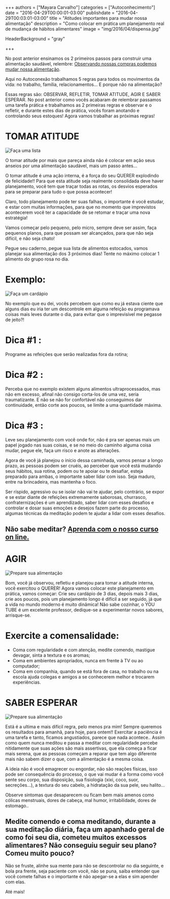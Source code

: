 +++
authors = ["Mayara Carvalho"]
categories = ["Autoconhecimento"]
date = "2016-04-29T00:00:01-03:00"
publishdate = "2016-04-29T00:03:01-03:00"
title = "Atitudes importantes para mudar nossa alimentação"
description = "Como colocar em prática um planejamento real de mudança de hábitos alimentares"
image = "img/2016/04/dispensa.jpg"

HeaderBackground = "gray"

+++

No post anterior ensinamos os 2 primeiros passos para construir uma alimentação saudável, relembre: [Observando nossas compras podemos mudar nossa alimentação](http://blog.autoconexao.org.br/post/2016/04/observando-nossas-compras-podemos-mudar-nossa-alimentacao/).

Aqui no Autoconexão trabalhamos 5 regras para todos os movimentos da vida: no trabalho, família, relacionamentos... E porque não na alimentação?

Essas regras são: OBSERVAR, REFLETIR, TOMAR ATITUDE, AGIR E SABER ESPERAR. No post anterior como vocês acabaram de relembrar passamos uma tarefa prática e trabalhamos as 2 primeiras regras e observar e o refletir, e durante estes dias de prática, vocês foram anotando e controlando seus estoques! Agora vamos trabalhar as próximas regras!

# TOMAR ATITUDE

![Faça uma lista](https://s3-sa-east-1.amazonaws.com/blog.autoconexao.org.br/img/2016/04/5-dicas-para-planejar-de-forma-variada-as-refeicoes-da-semana.jpg)


O tomar atitude por mais que pareça ainda não é colocar em ação seus anseios por uma alimentação saudável, mais um passo antes...

O tomar atitude é uma ação interna, é a força do seu QUERER explodindo de felicidade!! Para que esta atitude seja realmente consolidada deve haver planejamento, você tem que traçar todas as rotas, os desvios esperados para se preparar para tudo o que possa acontecer!

Claro, todo planejamento pode ter suas falhas, o importante é você estudar, e estar com muitas informações, para que no momento que imprevistos acontecerem você ter a capacidade de se retomar e traçar uma nova estratégia!

Vamos começar pelo pequeno, pelo micro, sempre deve ser assim, faça pequenos planos, para que possam ser alcançados, para que não seja difícil, e não seja chato!

Pegue seu caderno, pegue sua lista de alimentos estocados,  vamos planejar sua alimentação dos 3 próximos dias! Tente no máximo colocar 1 alimento do grupo rosa no dia.

# Exemplo:

![Faça um cardápio](https://s3-sa-east-1.amazonaws.com/blog.autoconexao.org.br/img/2016/04/carda%CC%81pio.jpg)

No exemplo que eu dei, vocês percebem que como eu já estava ciente que alguns dias eu iria ter um descontrole em alguma refeição eu programava coisas mais leves durante o dia, para evitar que o imprevisível me pegasse de jeito?!

# Dica #1 :  
Programe as refeições que serão realizadas fora da rotina;

# Dica #2 :
Perceba que no exemplo existem alguns alimentos ultraprocessados, mas não em excesso, afinal não consigo corta-los de uma vez, seria traumatizante. E não se não for confortável não conseguimos dar continuidade, então corte aos poucos, se limite a uma quantidade máxima.

# Dica #3 :
Leve seu planejamento com você onde for, não é pra ser apenas mais um papel jogado nas suas coisas, e se no meio do caminho alguma coisa mudar, pegue ele, faça um risco e anote as alterações.

Agora de você já planejou o início dessa caminhada, vamos pensar a longo prazo, as pessoas podem ser cruéis, ao perceber que você está mudando seus hábitos, sua rotina, podem ou te apoiar ou te desafiar, esteja preparado para ambas, o importante saber lidar com isso. Seja maduro, entre na brincadeira, mas mantenha o foco.

Ser ríspido, agressivo ou se isolar não vai te ajudar, pelo contrário, se expor e se estar diante de refeições extremamente saborosas, churrasco, confraternizações é um aprendizado, saber lidar com esses desafios e controlar e dosar suas emoções e desejos fazem parte do processo, algumas técnicas da meditação podem te ajudar a lidar com esses desafios.

## Não sabe meditar? [Aprenda com o nosso curso on line.](https://www.autoconexao.org.br/s/aprendendo-a-meditar.html)



# AGIR


![Prepare sua alimentação](https://s3-sa-east-1.amazonaws.com/blog.autoconexao.org.br/img/2016/04/preparando-salada.jpg)

Bom, você já observou, refletiu e planejou para tomar a atitude interna, você exercitou o QUERER! Agora vamos colocar este planejamento em prática, vamos começar:
Crie seu cardápio de 3 dias, depois mais 3 dias, crie aos poucos, pois um planejamento longo é difícil a ser seguido, já que a vida no mundo moderno é muito dinâmica! Não sabe cozinhar, o YOU TUBE é um excelente professor, dedique-se a experimentar novos sabores, arrisque-se.

# Exercite a comensalidade:
- Coma com regularidade e com atenção, medite comendo, mastigue devagar, sinta a textura e os aromas;
- Coma em ambientes apropriados, nunca em frente à TV ou ao computador;
- Coma em companhia, quando se está fora de casa, no trabalho ou na escola ajuda colegas e amigos a se conhecerem melhor e trocarem experiências.

# SABER ESPERAR

![Prepare sua alimentação](https://s3-sa-east-1.amazonaws.com/blog.autoconexao.org.br/img/2016/04/olhando-o-caminho.jpg)

Está é a ultima e mais difícil regra, pelo menos pra mim! Sempre queremos os resultados para amanhã, para hoje, para ontem!! Exercitar a paciência é uma tarefa e tanto, ficamos angustiados, parece que nada acontece.. Assim como quem nunca meditou e passa a meditar com regularidade percebe nitidamente que suas ações são mais assertivas, que ela começa a ficar mais serena, que as pessoas começam a reparar que tem algo diferente mais não sabem dizer o que, com a alimentação é a mesma coisa.

A ideia não é você emagrecer ou engordar, não são reações físicas, isso pode ser consequência do processo, o que vai mudar é a forma como você sente seu corpo, sua disposição, sua fisiologia (xixi, coco, suor, secreções...), a textura do seu cabelo, a hidratação da sua pele, seu halito...

Observe sintomas que desaparecem ou ficam bem mais amenos como cólicas menstruais, dores de cabeça, mal humor, irritabilidade, dores de estomago..

## Medite comendo e coma meditando, durante a sua meditação diária, faça um apanhado geral de como foi seu dia, cometeu muitos excessos alimentares? Não conseguiu seguir seu plano? Comeu muito pouco?

Não se fruste, alinhe sua mente para não se descontrolar no dia seguinte, e bola pra frente, seja paciente com você, não se puna, saiba entender que você comete falhas e o importante é não apegar-se a elas e sim apender com elas.

Até mais!
